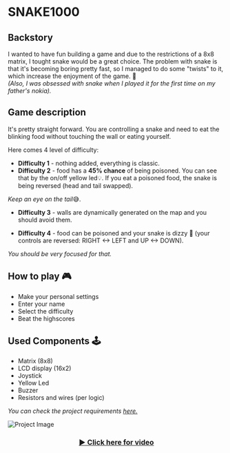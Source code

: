 # SNAKE1000
## Backstory 
I wanted to have fun building a game and due to the restrictions of a 8x8 matrix, I tought snake would be a great choice. The problem with snake is that it's becoming boring pretty fast, so I managed to do some "twists" to it, which increase the enjoyment of the game. 🐍         
*(Also, I was obsessed with snake when I played it for the first time on my father's nokia).* 

## Game description
It's pretty straight forward. You are controlling a snake and need to eat the blinking food without touching the wall or eating yourself.

Here comes 4 level of difficulty:
- <b>Difficulty 1</b> - nothing added, everything is classic.
- <b>Difficulty 2</b> - food has a <b>45% chance</b> of being poisoned. You can see that by the on/off yellow led💡. If you eat a poisoned food, the snake is being reversed (head and tail swapped). 

*Keep an eye on the tail*😅.

- <b>Difficulty 3</b> - walls are dynamically generated on the map and you should avoid them.

- <b>Difficulty 4</b> - food can be poisoned and your snake is dizzy 💫 (your controls are reversed: RIGHT <-> LEFT and UP <-> DOWN). 

*You should be very focused for that.*

## How to play 🎮
- Make your personal settings
- Enter your name
- Select the difficulty
- Beat the highscores

## Used Components 🕹️
* Matrix (8x8)
* LCD display (16x2)
* Joystick
* Yellow Led
* Buzzer
* Resistors and wires (per logic)

*You can check the project requirements <a href="https://github.com/RobertLita/SNAKE1000/blob/main/Matrix project requirements.pdf">here.</a>*

![Project Image](assets/)

<div align="center">
  <h3>
    <a href="">
      ▶️ Click here for video
    </a>
  </h3>
</div>
